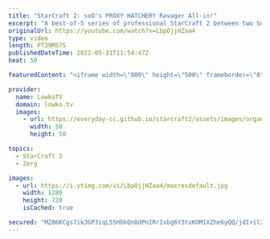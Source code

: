 ```yaml
---
title: "StarCraft 2: soO's PROXY HATCHERY Ravager All-in!"
excerpt: "A best-of-5 series of professional StarCraft 2 between two South Korean pro gamers. soO (Zerg) goes up against ByuN (Terran) as they both try to outplay each other with very clever micro and macro games.  Support my work on Patreon: https://www.patreon.com/lowkotv Become a YouTube member: https://lowko.tv/join"
originalUrl: https://youtube.com/watch?v=LbpOjjHZaa4
type: video
length: PT39M57S
publishedDateTime: 2022-05-31T11:54:47Z
heat: 50

featuredContent: "<iframe width=\"800\" height=\"500\" frameborder=\"0\" src=\"https://www.youtube.com/embed/LbpOjjHZaa4\" allow=\"accelerometer; autoplay; encrypted-media; gyroscope; picture-in-picture\" allowfullscreen></iframe>"

provider:
  name: LowkoTV
  domain: lowko.tv
  images:
    - url: https://everyday-cc.github.io/starcraft2/assets/images/organizations/lowko.tv-50x50.jpg
      width: 50
      height: 50

topics:
  - StarCraft 2
  - Zerg

images:
  - url: https://i.ytimg.com/vi/LbpOjjHZaa4/maxresdefault.jpg
    width: 1280
    height: 720
    isCached: true

secured: "MZ86KCgs7ik3GP3iqL55HbkQn0dPnIRrIxbg6Y3tuKOM1XZhe6yQQ/jdI+il29JOz/CnfRur5QFalDTTMkr+LHvgbra47/urVckpAk4Pa4HaxVj7zKqs1TSI61LKRZ8L1dAlesuBSQ2FMUQAPu91hj5In5lZoLLmXMdjDOnYmTYb2u3XRGt9SXNRj/nGQucGdKUjkz19U3FfgR4duykildZQG9isEBX6mJ3QtDFnd/wMjJWlrOU5OkpTpFrJZLOys+H/aH2MscWr2RArzLfOfA2k6P/9WQgPmNJBDjF26uRzTX/nW+9NPlLmHUKhPP0gFijG28uN6CI4WAsA94Gz9ZUoKUdF6rnei0jSyvCaPPfKHbLjTprCujWBJf8MgTEcvoisMFMlfS9QRH2pXbWNfrJlKPvv85F7mR1K99W/LzY=;8jUxm6zrQeErcGjMBUTH1Q=="
---
```


